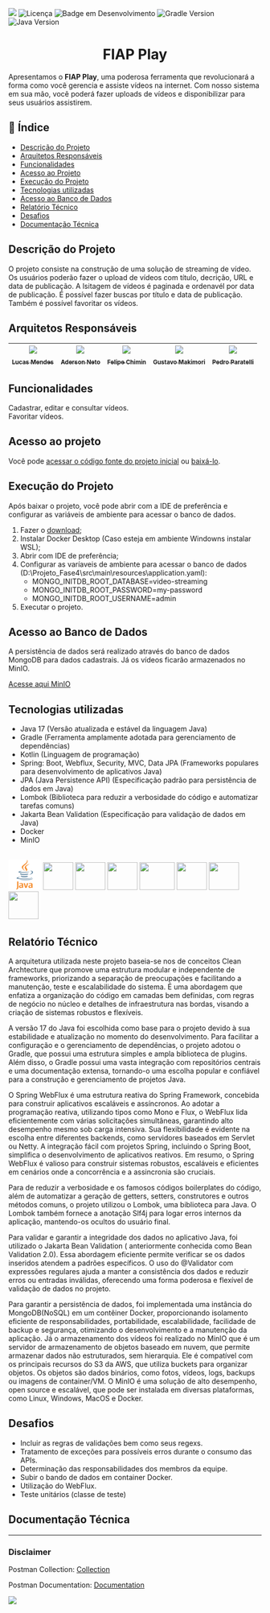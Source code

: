 ![](https://i.imgur.com/kz4z3S7.jpg) 
![Licença](https://img.shields.io/badge/license-MIT-green)
![Badge em Desenvolvimento](https://img.shields.io/badge/release%20date-november/08-yellow)
![Gradle Version](https://img.shields.io/badge/gradle-8.4.0-blue)
![Java Version](https://img.shields.io/badge/java-17-blue)

# <h1 align="center">FIAP Play</h1>

Apresentamos o **FIAP Play**, uma poderosa ferramenta que revolucionará a forma como você gerencia e assiste vídeos na internet. Com nosso sistema em sua mão, você poderá fazer uploads de vídeos e
disponibilizar para seus usuários assistirem.

## 📄 Índice

* [Descrição do Projeto](#descrição-do-projeto)
* [Arquitetos Responsáveis](#arquitetos-responsáveis)
* [Funcionalidades](#funcionalidades)
* [Acesso ao Projeto](#acesso-ao-projeto)
* [Execução do Projeto](#execução-do-projeto)
* [Tecnologias utilizadas](#tecnologias-utilizadas)
* [Acesso ao Banco de Dados](#acesso-ao-banco-de-dados)
* [Relatório Técnico](#relatório-técnico)
* [Desafios](#desafios)
* [Documentação Técnica](#documentação-técnica)

## Descrição do Projeto

O projeto consiste na construção de uma solução de streaming de vídeo. Os usuários poderão fazer o upload de vídeos com título, decrição, URL e data de publicação.
A lsitagem de vídeos é paginada e ordenavél por data de publicação. É possível fazer buscas por título e data de publicação. Também é possível favoritar os vídeos.

## Arquitetos Responsáveis

| [<img src="https://avatars.githubusercontent.com/u/42851702?v=4" width=115><br><sub>Lucas Mendes</sub>](https://github.com/Luzeraaa) | [<img src="https://avatars.githubusercontent.com/u/56560361?v=4" width=115><br><sub>Aderson Neto</sub>](https://github.com/avcneto) | [<img src="https://avatars.githubusercontent.com/u/19624216?v=4" width=115><br><sub>Felipe Chimin</sub>](https://github.com/flpchimin) | [<img src="https://avatars.githubusercontent.com/u/52970727?v=4" width=115><br><sub>Gustavo Makimori</sub>](https://github.com/gyfmaki) | [<img src="https://avatars.githubusercontent.com/u/88151987?v=4" width=115><br><sub>Pedro Paratelli</sub>](https://github.com/PedroParatelli) |
|:------------------------------------------------------------------------------------------------------------------------------------:|:-----------------------------------------------------------------------------------------------------------------------------------:|:--------------------------------------------------------------------------------------------------------------------------------------:|:---------------------------------------------------------------------------------------------------------------------------------------:|:---------------------------------------------------------------------------------------------------------------------------------------------:|

## Funcionalidades

Cadastrar, editar e consultar vídeos.  
Favoritar vídeos.

## Acesso ao projeto

Você pode [acessar o código fonte do projeto inicial](https://github.com/avcneto/postech-video-streaming)
ou [baixá-lo](https://github.com/avcneto/postech-video-streaming/archive/refs/heads/main.zip).


## Execução do Projeto

Após baixar o projeto, você pode abrir com a IDE de preferência e configurar as variáveis de ambiente para acessar o
banco de dados.

1. Fazer o [download](https://github.com/avcneto/postech-video-streaming/archive/refs/heads/main.zip);
2. Instalar Docker Desktop (Caso esteja em ambiente Windowns instalar WSL);
3. Abrir com IDE de preferência;
4. Configurar as varíaveis de ambiente para acessar o banco de dados (D:\Projeto_Fase4\src\main\resources\application.yaml):
    * MONGO_INITDB_ROOT_DATABASE=video-streaming
    * MONGO_INITDB_ROOT_PASSWORD=my-password
    * MONGO_INITDB_ROOT_USERNAME=admin
5. Executar o projeto.

## Acesso ao Banco de Dados

A persistência de dados será realizado através do banco de dados MongoDB para dados cadastrais. 
Já os vídeos ficarão armazenados no MinIO.

[Acesse aqui MinIO](https://min.io/)

## Tecnologias utilizadas

- Java 17 (Versão atualizada e estável da linguagem Java)
- Gradle (Ferramenta amplamente adotada para gerenciamento de dependências)
- Kotlin (Linguagem de programação)
- Spring: Boot, Webflux, Security, MVC, Data JPA (Frameworks populares para desenvolvimento de aplicativos Java)
- JPA (Java Persistence API) (Especificação padrão para persistência de dados em Java)
- Lombok (Biblioteca para reduzir a verbosidade do código e automatizar tarefas comuns)
- Jakarta Bean Validation (Especificação para validação de dados em Java)
- Docker
- MinIO


<div style="display: inline_block"><br>
<img src=https://raw.githubusercontent.com/github/explore/5b3600551e122a3277c2c5368af2ad5725ffa9a1/topics/java/java.png width="65" height="60"
/>
<img src=https://www.eclipse.org/community/eclipse_newsletter/2015/may/images/gradlephant.png width="60" height="55"
/>
<img src=https://repository-images.githubusercontent.com/389429650/7105a193-ad96-45cc-a3be-87cdfda75ebe width="60" height="55"
/>
<img src=https://th.bing.com/th/id/R.d8469eae9c8a4aa8ba0104a9d636d5f8?rik=WXdhpHKO0QTl6g&riu=http%3a%2f%2fhmkcode.github.io%2fimages%2fspring%2fspring.png&ehk=l%2b%2fhOIEAi407AyPHHjQT0NnUHU%2fH%2bjQzbnquLbAEdSI%3d&risl=&pid=ImgRaw&r=0 width="60" height="55" width="60" height="55"
/>
<img src=https://i.imgur.com/LjohcGj.png width="70" height="55" width="70" height="55"
/>
<img src=https://www.mundodocker.com.br/wp-content/uploads/2015/06/docker_facebook_share.png width="60" height="55" width="60" height="55"
/>
<img src=https://oopy.lazyrockets.com/api/v2/notion/image?src=https:%2F%2Fs3-us-west-2.amazonaws.com%2Fsecure.notion-static.com%2F3ed7a304-a24b-4c45-831f-1755950e4260%2Flombok.png&blockId=552b6017-489d-4bcd-bb44-803f5e94bac9&width=256   width="60" height="55"
/>
<img src=https://i.imgur.com/xvCUS6W.png   width="60" height="55"
/>
</div>

## Relatório Técnico

A arquitetura utilizada neste projeto baseia-se nos de conceitos Clean Archtecture que
promove uma estrutura modular e independente de frameworks, priorizando a separação de preocupações e facilitando a manutenção, teste e escalabilidade do sistema. É uma abordagem que enfatiza a organização do código em camadas bem definidas, com regras de negócio no núcleo e detalhes de infraestrutura nas bordas, 
visando a criação de sistemas robustos e flexíveis.

A versão 17 do Java foi escolhida como base para o projeto devido à sua estabilidade e atualização no momento do
desenvolvimento. Para facilitar a configuração e o gerenciamento de dependências, o projeto adotou o Gradle, que possui
uma estrutura simples e ampla biblioteca de plugins. Além disso, o Gradle possui uma vasta integração com repositórios
centrais e uma
documentação extensa, tornando-o uma escolha popular e confiável para a construção e gerenciamento de projetos Java.

O Spring WebFlux é uma estrutura reativa do Spring Framework, concebida para construir aplicativos escaláveis e assíncronos. Ao adotar a programação reativa, utilizando tipos como Mono e Flux,
o WebFlux lida eficientemente com várias solicitações simultâneas, garantindo alto desempenho mesmo sob carga intensiva. Sua flexibilidade é evidente na escolha entre diferentes backends, como servidores baseados em Servlet ou Netty. 
A integração fácil com projetos Spring, incluindo o Spring Boot, simplifica o desenvolvimento de aplicativos reativos. Em resumo, o Spring WebFlux é valioso para construir sistemas robustos, escaláveis e eficientes em cenários onde a concorrência e a assincronia são cruciais.

Para de reduzir a verbosidade e os famosos códigos boilerplates do código, além de automatizar a geração de getters,
setters, construtores e outros métodos comuns, o projeto utilizou o Lombok, uma biblioteca para Java. O Lombok também
fornece a anotação Slf4j para logar erros internos da aplicação, mantendo-os ocultos do usuário final.

Para validar e garantir a integridade dos dados no aplicativo Java, foi utilizado o Jakarta Bean Validation (
anteriormente conhecida como Bean Validation 2.0).
Essa abordagem eficiente permite verificar se os dados inseridos atendem a padrões específicos. O uso do @Validator com expressões regulares ajuda a manter a consistência dos
dados e reduzir erros ou entradas inválidas, oferecendo uma forma poderosa e flexível de validação de dados no projeto.

Para garantir a persistência de dados, foi implementada uma instância do MongoDB(NoSQL) em um contêiner Docker,
proporcionando isolamento eficiente de responsabilidades, portabilidade, escalabilidade, facilidade de backup e
segurança, otimizando o desenvolvimento e a manutenção da aplicação. Já o armazenamento dos vídeos foi realizado no MinIO que é um servidor de armazenamento de objetos baseado em nuvem, que permite armazenar dados não estruturados, sem hierarquia. Ele é compatível com os principais recursos do S3 da AWS, 
que utiliza buckets para organizar objetos. Os objetos são dados binários, como fotos, vídeos, logs, backups ou imagens de container/VM. O MinIO é uma solução de alto desempenho, open source e escalável, que pode ser instalada em diversas plataformas, como Linux, Windows, MacOS e Docker.

## Desafios

- Incluir as regras de validações bem como seus regexs.
- Tratamento de exceções para possíveis erros durante o consumo das APIs.
- Determinação das responsabilidades dos membros da equipe.
- Subir o bando de dados em container Docker.
- Utilização do WebFlux.
- Teste unitários (classe de teste)

## Documentação Técnica

***

### Disclaimer

Postman Collection: [Collection](src/main/resources/doc/video-streaming.postman_collection.json)

Postman Documentation: [Documentation](https://documenter.getpostman.com/view/16265912/2s9YysCMDJ)

![](https://i.imgur.com/L0pe30T.png)
